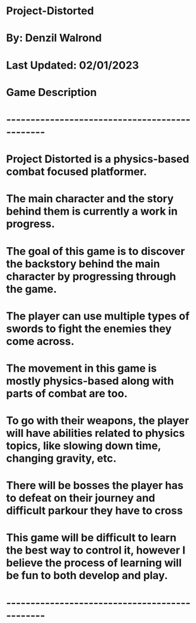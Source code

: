 # Project-Distorted
# By: Denzil Walrond
# Last Updated: 02/01/2023
# Game Description
# ----------------------------------------------
# Project Distorted is a physics-based combat focused platformer.
# The main character and the story behind them is currently a work in progress.
# The goal of this game is to discover the backstory behind the main character by progressing through the game.
# The player can use multiple types of swords to fight the enemies they come across.
# The movement in this game is mostly physics-based along with parts of combat are too.
# To go with their weapons, the player will have abilities related to physics topics, like slowing down time, changing gravity, etc.
# There will be bosses the player has to defeat on their journey and difficult parkour they have to cross
# This game will be difficult to learn the best way to control it, however I believe the process of learning will be fun to both develop and play.
# ----------------------------------------------